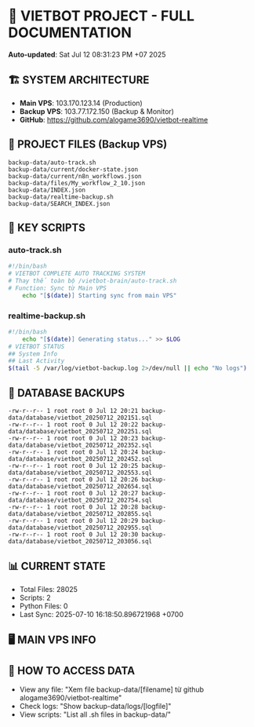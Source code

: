 # 🤖 VIETBOT PROJECT - FULL DOCUMENTATION
**Auto-updated**: Sat Jul 12 08:31:23 PM +07 2025

## 🏗️ SYSTEM ARCHITECTURE
- **Main VPS**: 103.170.123.14 (Production)
- **Backup VPS**: 103.77.172.150 (Backup & Monitor)
- **GitHub**: https://github.com/alogame3690/vietbot-realtime

## 📁 PROJECT FILES (Backup VPS)
```
backup-data/auto-track.sh
backup-data/current/docker-state.json
backup-data/current/n8n_workflows.json
backup-data/files/My_workflow_2_10.json
backup-data/INDEX.json
backup-data/realtime-backup.sh
backup-data/SEARCH_INDEX.json
```

## 🔧 KEY SCRIPTS
### auto-track.sh
```bash
#!/bin/bash
# VIETBOT COMPLETE AUTO TRACKING SYSTEM
# Thay thế toàn bộ /vietbot-brain/auto-track.sh
# Function: Sync từ Main VPS
    echo "[$(date)] Starting sync from main VPS"
```
### realtime-backup.sh
```bash
#!/bin/bash
    echo "[$(date)] Generating status..." >> $LOG
# VIETBOT STATUS
## System Info
## Last Activity
$(tail -5 /var/log/vietbot-backup.log 2>/dev/null || echo "No logs")
```

## 💾 DATABASE BACKUPS
```
-rw-r--r-- 1 root root 0 Jul 12 20:21 backup-data/database/vietbot_20250712_202151.sql
-rw-r--r-- 1 root root 0 Jul 12 20:22 backup-data/database/vietbot_20250712_202251.sql
-rw-r--r-- 1 root root 0 Jul 12 20:23 backup-data/database/vietbot_20250712_202352.sql
-rw-r--r-- 1 root root 0 Jul 12 20:24 backup-data/database/vietbot_20250712_202452.sql
-rw-r--r-- 1 root root 0 Jul 12 20:25 backup-data/database/vietbot_20250712_202553.sql
-rw-r--r-- 1 root root 0 Jul 12 20:26 backup-data/database/vietbot_20250712_202654.sql
-rw-r--r-- 1 root root 0 Jul 12 20:27 backup-data/database/vietbot_20250712_202754.sql
-rw-r--r-- 1 root root 0 Jul 12 20:28 backup-data/database/vietbot_20250712_202855.sql
-rw-r--r-- 1 root root 0 Jul 12 20:29 backup-data/database/vietbot_20250712_202955.sql
-rw-r--r-- 1 root root 0 Jul 12 20:30 backup-data/database/vietbot_20250712_203056.sql
```

## 📊 CURRENT STATE
- Total Files: 28025
- Scripts: 2
- Python Files: 0
- Last Sync: 2025-07-10 16:18:50.896721968 +0700

## 🖥️ MAIN VPS INFO


## 🚨 HOW TO ACCESS DATA
- View any file: "Xem file backup-data/[filename] từ github alogame3690/vietbot-realtime"
- Check logs: "Show backup-data/logs/[logfile]"
- View scripts: "List all .sh files in backup-data/"
